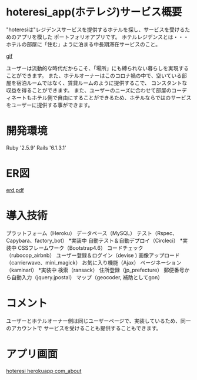 # hoteresi_app(ホテレジ)サービス概要

 "hoteresiは"レジデンスサービスを提供するホテルを探し、サービスを受けるためのアプリを模した
 ポートフォリオアプリです。
 ホテルレジデンスとは・・・ホテルの部屋に「住む」ように泊まる中長期滞在サービスのこと。

[gif](https://i.gyazo.com/5bde1f298ea6b9a7bd0ff7c29ee436a0.gif)

 ユーザーは流動的な時代だからこそ、「場所」にも縛られない暮らしを実現することができます。
 また、ホテルオーナーはこのコロナ禍の中で、空いている部屋を宿泊ルームではなく、賃貸ルームのように提供するこで、
 コンスタントな収益を得ることができます。
 また、ユーザーのニーズに合わせて部屋のコーディネートもホテル側で自由にすることができるため、ホテルならではのサービスをユーザーに提供する事ができます。

# 開発環境

Ruby '2.5.9'
Rails '6.1.3.1'

# ER図

[erd.pdf](https://github.com/Sateto-nao/hoteresi_app/files/6498971/erd.pdf)

# 導入技術

プラットフォーム（Heroku）
データベース（MySQL）
テスト（Rspec、Capybara、factory_bot）  *実装中
自動テスト＆自動デプロイ（Circleci）    *実装中
CSSフレームワーク（Bootstrap4.6）
コードチェック（rubocop_airbnb）
ユーザー登録＆ログイン（devise )
画像アップロード（carrierwave、mini_magick）
お気に入り機能（Ajax）
ページネーション（kaminari）            *実装中
検索（ransack）
住所登録（jp_prefecture）
郵便番号から自動入力（jquery.jpostal）
マップ（geocoder, 補助としてgon）

# コメント

ユーザーとホテルオーナー側は同じユーザーページで、実装しているため、同一のアカウントで
サービスを受けることも提供することもできます。

# アプリ画面

[hoteresi herokuapp com_about](https://user-images.githubusercontent.com/74028310/118610719-05614d00-b7f7-11eb-8c5c-2c9b4fc391d7.png)
